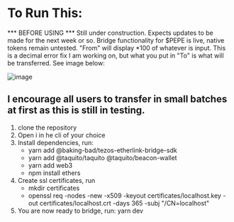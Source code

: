 # To Run This:
*** BEFORE USING *** 
Still under construction. Expects updates to be made for the next week or so.
Bridge functionality for $PEPE is live, native tokens remain untested. "From" will display *100 of whatever is input. 
This is a decimal error fix I am working on, but what you put in "To" is what will be transferred. See image below: 


![image](https://github.com/user-attachments/assets/33551bac-9a1e-4938-899a-a755a7d45e79)

I encourage all users to transfer in small batches at first as this is still in testing.
  -
1. clone the repository
2. Open i in he cli of your choice
3. Install dependencies, run:
      - yarn add @baking-bad/tezos-etherlink-bridge-sdk
      - yarn add @taquito/taquito @taquito/beacon-wallet
      - yarn add web3
      - npm install ethers
4. Create ssl certificates, run
     - mkdir certificates
    - openssl req -nodes -new -x509 -keyout certificates/localhost.key -out certificates/localhost.crt -days 365 -subj "/CN=localhost"
5. You are now ready to bridge, run: yarn dev 

